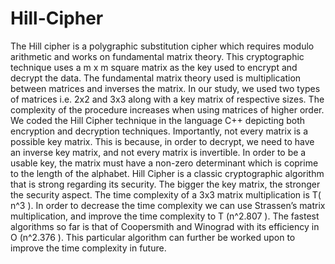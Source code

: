 # Hill-Cipher
The Hill cipher is a polygraphic substitution cipher which requires modulo arithmetic and works on fundamental matrix theory. This cryptographic technique uses a m x m square matrix as the key used to encrypt and decrypt the data. The fundamental matrix theory used is multiplication between matrices and inverses the matrix. In our study, we used two types of matrices i.e. 2x2 and 3x3 along with a key matrix of respective sizes. The complexity of the procedure increases when using matrices of higher order. We coded the Hill Cipher technique in the language C++ depicting both encryption and decryption techniques.
Importantly, not every matrix is a possible key matrix. This is because, in order to decrypt, we need to have an inverse key matrix, and not every matrix is invertible. In order to be a usable key, the matrix must have a non-zero determinant which is coprime to the length of the alphabet. Hill Cipher is a classic cryptographic algorithm that is strong regarding its security. The bigger the key matrix, the stronger the security aspect. The time complexity of a 3x3 matrix multiplication is T( n^3 ). In order to decrease the time complexity we can use Strassen’s matrix multiplication, and improve the time complexity to T (n^2.807 ). The fastest algorithms so far is that of Coopersmith and Winograd with its efficiency in O (n^2.376 ). This particular algorithm can further be worked upon to improve the time complexity in future.  
